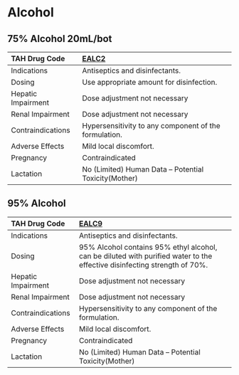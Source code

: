# Alcohol

## 75% Alcohol 20mL/bot

| TAH Drug Code      | [EALC2](https://www.tahsda.org.tw/drugs/hissearch.php?drug_code=EALC2)   |
|:-------------------|:-------------------------------------------------------------------------|
| Indications        | Antiseptics and disinfectants.                                           |
| Dosing             | Use appropriate amount for disinfection.                                 |
| Hepatic Impairment | Dose adjustment not necessary                                            |
| Renal Impairment   | Dose adjustment not necessary                                            |
| Contraindications  | Hypersensitivity to any component of the formulation.                    |
| Adverse Effects    | Mild local discomfort.                                                   |
| Pregnancy          | Contraindicated                                                          |
| Lactation          | No (Limited) Human Data – Potential Toxicity(Mother)                     |

## 95% Alcohol

| TAH Drug Code      | [EALC9](https://www.tahsda.org.tw/drugs/hissearch.php?drug_code=EALC9)                                                    |
|:-------------------|:--------------------------------------------------------------------------------------------------------------------------|
| Indications        | Antiseptics and disinfectants.                                                                                            |
| Dosing             | 95% Alcohol contains 95% ethyl alcohol, can be diluted with purified water to the effective disinfecting strength of 70%. |
| Hepatic Impairment | Dose adjustment not necessary                                                                                             |
| Renal Impairment   | Dose adjustment not necessary                                                                                             |
| Contraindications  | Hypersensitivity to any component of the formulation.                                                                     |
| Adverse Effects    | Mild local discomfort.                                                                                                    |
| Pregnancy          | Contraindicated                                                                                                           |
| Lactation          | No (Limited) Human Data – Potential Toxicity(Mother)                                                                      |

